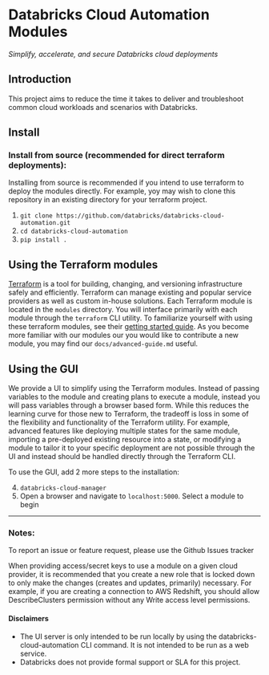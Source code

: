 # Databricks Cloud Automation Modules
<i>Simplify, accelerate, and secure Databricks cloud deployments</i>

## Introduction

This project aims to reduce the time it takes to deliver and troubleshoot common cloud workloads and scenarios with Databricks. 

## Install

### Install from source (recommended for direct terraform deployments):

Installing from source is recommended if you intend to use terraform to deploy the modules directly. For example, yoy may wish to clone this repository in an existing directory for your terraform project.

1. `git clone https://github.com/databricks/databricks-cloud-automation.git`
2. `cd databricks-cloud-automation`
3. `pip install .`

## Using the Terraform modules

[Terraform](https://www.terraform.io/intro/index.html) is a tool for building, changing, and versioning infrastructure safely and efficiently. Terraform can manage existing and popular service providers as well as custom in-house solutions. Each Terraform module is located in the `modules` directory. You will interface primarily with each module through the `terraform` CLI utility. To familiarize yourself with using these terraform modules, see their [getting started guide](https://learn.hashicorp.com/terraform/getting-started/build). As you become more familiar with our modules our you would like to contribute a new module, you may find our `docs/advanced-guide.md` useful.

## Using the GUI

We provide a UI to simplify using the Terraform modules. Instead of passing variables to the module and creating plans to execute a module, instead you will pass variables through a browser based form. While this reduces the learning curve for those new to Terraform, the tradeoff is loss in some of the flexibility and functionality of the Terraform utility. For example, advanced features like deploying multiple states for the same module, importing a pre-deployed existing resource into a state, or modifying a module to tailor it to your specific deployment are not possible through the UI and instead should be handled directly through the Terraform CLI.

To use the GUI, add 2 more steps to the installation:

4. `databricks-cloud-manager`
5. Open a browser and navigate to `localhost:5000`. Select a module to begin

---

### Notes:

To report an issue or feature request, please use the Github Issues tracker

When providing access/secret keys to use a module on a given cloud provider, it is recommended that you create a new role that is locked down to only make the changes (creates and updates, primarily) necessary. For example, if you are creating a connection to AWS Redshift, you should allow DescribeClusters permission without any Write access level permissions.

#### Disclaimers
- The UI server is only intended to be run locally by using the databricks-cloud-automation CLI command. It is not intended to be run as a web service.
- Databricks does not provide formal support or SLA for this project.
